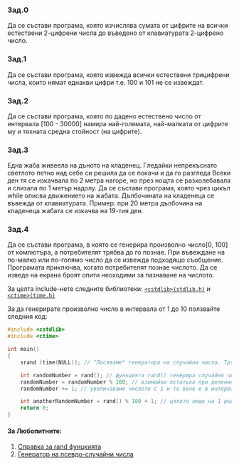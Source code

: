 ### Зад.0
Да се състави програма, която изчислява сумата от цифрите на всички естествени 2-цифрени числа до въведено от клавиатурата 2-цифрено число.

### Зад.1
Да се състави програма, която извежда всички естествени трицифрени числа, които нямат еднакви цифри т.е. 100 и 101 не се извеждат.

### Зад.2
Да се състави програма, която по дадено естествено число от интервала [100 - 30000] намира най-голямата, най-малката от цифрите му и тяхната средна стойност (на цифрите).

### Зад.3
Една жаба живеела на дъното на кладенец. Гледайки непрекъснато светлото петно над себе си решила да се покачи и да го разгледа Всеки ден тя се изкачвала по 2 метра нагоре, но през нощта се разколебавала и слизала по 1 метър надолу.
Да се състави програма, която чрез цикъл while описва движението на жабата. Дълбочината на кладенеца се въвежда от клавиатурата.
Пример: при 20 метра дълбочина на кладенеца жабата се изкачва на 19-тия ден.

### Зад.4
Да се състави програма, в която се генерира произволно число[0, 100] от компютъра, а потребителят трябва до го познае. При въвеждане на по-мaлко или по-голямо число да се извежда подходящо съобщение. Програмата приключва, когато потребителят познае числото. Да се изведе на екрана броят опити неоходими за пазнаване на числото.

За целта include-нете следните библиотеки: [`<cstdlib>(stdlib.h)`](http://www.cplusplus.com/reference/cstdlib/) и [`<ctime>(time.h)`](http://www.cplusplus.com/reference/ctime/)

За да генерирате произволно число в интервала от 1 до 10 ползвайте следния код:

```c++
#include <cstdlib>
#include <ctime>

int main()
{
	srand (time(NULL)); // "Посяваме" генератора на случайни числа. Трябва да се направи само веднъж!

	int randomNumber = rand(); // функцията rand() генерира случайно число от тип int
	randomNumber = randomNumber % 100; // взимайки остатъка при деление на 100, ограничаваме числото в интервала [0, 99]
	randomNumber += 1; // увеличаваме числото с 1 и то вече е в интервала [1, 100]

	int anotherRandomNumber = rand() % 100 + 1; // цялото нещо на 1 ред
	return 0;
}
```

#### За Любопитните:
1. [Справка за rand фунцкията](http://www.cplusplus.com/reference/cstdlib/rand/)
2. [Генератор на псевдо-случайни числа](https://en.wikipedia.org/wiki/Pseudorandom_number_generator)
